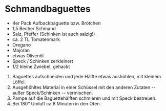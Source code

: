 # Schmandbaguettes

- 4er Pack Aufbackbaguette bzw. Brötchen
- 1,5 Becher Schmand
- Salz, Pfeffer (Schinken ist auch salzig!)
- ca. 2 TL Tomatenmark
- Oregano
- Majoran
- etwas Olivenöl
- Speck / Schinken zerkleinert
- 1/2 kleine Zwiebel, gehackt

1. Baguettes aufschneiden und jede Hälfte etwas aushöhlen, mit kleinem Löffel.
2. Ausgehöhltes Material in einer Schüssel mit den anderen Zutaten -- außer Speck/Schinken -- vermischen.
3. Pampe auf die Baguettehälften schmieren und mit Speck bestreuen.
4. Bei 180° Umluft ca 8 Minuten in den Ofen.